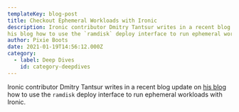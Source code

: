 ```yaml
---
templateKey: blog-post
title: Checkout Ephemeral Workloads with Ironic
description: Ironic contributor Dmitry Tantsur writes in a recent blog update on
his blog how to use the `ramdisk` deploy interface to run ephemeral workloads with Ironic.
author: Pixie Boots
date: 2021-01-19T14:56:12.000Z
category:
  - label: Deep Dives
    id: category-deepdives
---
```


Ironic contributor Dmitry Tantsur writes in a recent blog update on
[his blog](https://owlet.today/posts/ephemeral-workloads-with-ironic/) how
to use the `ramdisk` deploy interface to run ephemeral workloads with Ironic.
